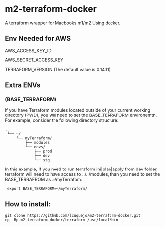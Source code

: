 # m2-terraform-docker
A terraform wrapper for Macbooks m1/m2 Using docker.

## Env Needed for AWS
AWS_ACCESS_KEY_ID

AWS_SECRET_ACCESS_KEY

TERRAFORM_VERSION (The default value is 0.14.11)

## Extra ENVs
### (BASE_TERRAFORM)
If you have Terraform modules located outside of your current working directory (PWD), you will need to set the BASE_TERRAFORM environemtn. For example, consider the following directory structure:
```
.
 └── ~/
     └── myTerraform/
         ├── modules
         └── envs/
             ├── prod
             ├── dev
             └── stg
```
 In this example, If you need to run terraform ini|plan|apply from dev folder, terraform will need to have access to ../../modules, than you need to set the BASE_TERRAFROM as ~/myTerrafom.

```
 export BASE_TERRAFORM=~/myTerraform/
``` 

## How to install:
```
git clone https://github.com/lcuquejo/m2-terraform-docker.git
cp -Rp m2-terraform-docker/terraform /usr/local/bin
```
